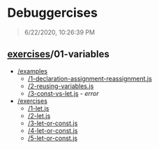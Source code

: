 # Debuggercises 

> 6/22/2020, 10:26:39 PM 

## [exercises](../README.md)/01-variables 

- [/examples](./examples/README.md)
  - [/1-declaration-assignment-reassignment.js](./examples/README.md#1-declaration-assignment-reassignmentjs)  
  - [/2-reusing-variables.js](./examples/README.md#2-reusing-variablesjs)  
  - [/3-const-vs-let.js](./examples/README.md#3-const-vs-letjs) - _error_ 
- [/exercises](./exercises/README.md)
  - [/1-let.js](./exercises/README.md#1-letjs)  
  - [/2-let.js](./exercises/README.md#2-letjs)  
  - [/3-let-or-const.js](./exercises/README.md#3-let-or-constjs)  
  - [/4-let-or-const.js](./exercises/README.md#4-let-or-constjs)  
  - [/5-let-or-const.js](./exercises/README.md#5-let-or-constjs)  
